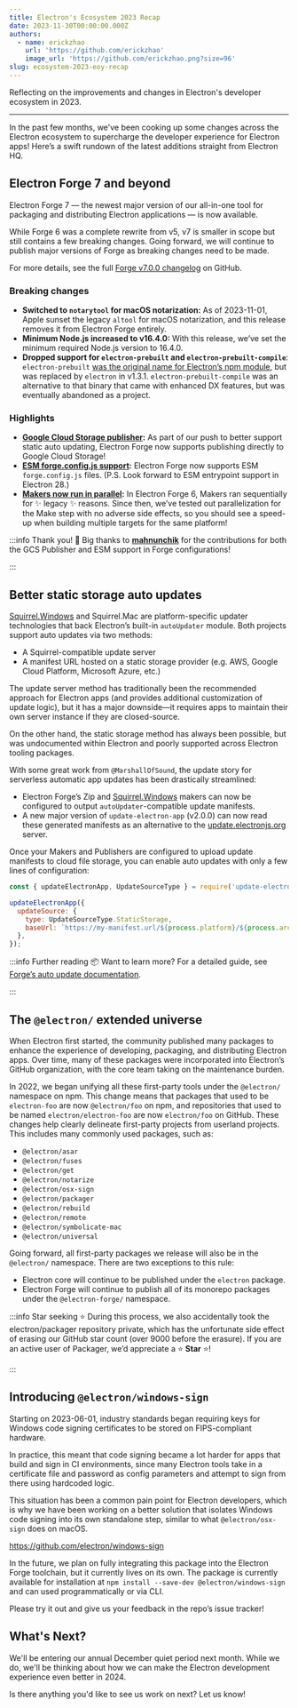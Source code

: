 ```yaml
---
title: Electron's Ecosystem 2023 Recap
date: 2023-11-30T00:00:00.000Z
authors:
  - name: erickzhao
    url: 'https://github.com/erickzhao'
    image_url: 'https://github.com/erickzhao.png?size=96'
slug: ecosystem-2023-eoy-recap
---
```


Reflecting on the improvements and changes in Electron's developer ecosystem in 2023.

---

In the past few months, we've been cooking up some changes across the Electron ecosystem to supercharge the developer experience for Electron apps! Here’s a swift rundown of the latest additions straight from Electron HQ.

## Electron Forge 7 and beyond

Electron Forge 7 — the newest major version of our all-in-one tool for packaging and distributing Electron applications — is now available.

While Forge 6 was a complete rewrite from v5, v7 is smaller in scope but still contains a few breaking changes. Going forward, we will continue to publish major versions of Forge as breaking changes need to be made.

For more details, see the full [Forge v7.0.0 changelog](https://github.com/electron/forge/releases/tag/v7.0.0) on GitHub.

### Breaking changes

- **Switched to `notarytool` for macOS notarization:** As of 2023-11-01, Apple sunset the legacy `altool` for macOS notarization, and this release removes it from Electron Forge entirely.
- **Minimum Node.js increased to v16.4.0:** With this release, we’ve set the minimum required Node.js version to 16.4.0.
- **Dropped support for `electron-prebuilt` and `electron-prebuilt-compile`**: `electron-prebuilt` [was the original name for Electron’s npm module](https://www.electronjs.org/blog/npm-install-electron), but was replaced by `electron` in v1.3.1. `electron-prebuilt-compile` was an alternative to that binary that came with enhanced DX features, but was eventually abandoned as a project.

### Highlights

- **[Google Cloud Storage publisher](https://github.com/electron/forge/pull/2100):** As part of our push to better support static auto updating, Electron Forge now supports publishing directly to Google Cloud Storage!
- **[ESM forge.config.js support](https://github.com/electron/forge/pull/3358):** Electron Forge now supports ESM `forge.config.js` files. (P.S. Look forward to ESM entrypoint support in Electron 28.)
- **[Makers now run in parallel](https://github.com/electron/forge/pull/3363):** In Electron Forge 6, Makers ran sequentially for ✨ legacy ✨ reasons. Since then, we’ve tested out parallelization for the Make step with no adverse side effects, so you should see a speed-up when building multiple targets for the same platform!

:::info Thank you!
🙇 Big thanks to **[mahnunchik](https://github.com/mahnunchik)** for the contributions for both the GCS Publisher and ESM support in Forge configurations!

:::

## Better static storage auto updates

[Squirrel.Windows](http://Squirrel.Windows) and Squirrel.Mac are platform-specific updater technologies that back Electron’s built-in `autoUpdater` module. Both projects support auto updates via two methods:

- A Squirrel-compatible update server
- A manifest URL hosted on a static storage provider (e.g. AWS, Google Cloud Platform, Microsoft Azure, etc.)

The update server method has traditionally been the recommended approach for Electron apps (and provides additional customization of update logic), but it has a major downside—it requires apps to maintain their own server instance if they are closed-source.

On the other hand, the static storage method has always been possible, but was undocumented within Electron and poorly supported across Electron tooling packages.

With some great work from `@MarshallOfSound`, the update story for serverless automatic app updates has been drastically streamlined:

- Electron Forge’s Zip and [Squirrel.Windows](http://Squirrel.Windows) makers can now be configured to output `autoUpdater`-compatible update manifests.
- A new major version of `update-electron-app` (v2.0.0) can now read these generated manifests as an alternative to the [update.electronjs.org](http://update.electronjs.org) server.

Once your Makers and Publishers are configured to upload update manifests to cloud file storage, you can enable auto updates with only a few lines of configuration:

```jsx
const { updateElectronApp, UpdateSourceType } = require('update-electron-app');

updateElectronApp({
  updateSource: {
    type: UpdateSourceType.StaticStorage,
    baseUrl: `https://my-manifest.url/${process.platform}/${process.arch}`,
  },
});
```

:::info Further reading
📦 Want to learn more? For a detailed guide, see [Forge’s auto update documentation](https://www.electronforge.io/advanced/auto-update).

:::

## The `@electron/` extended universe

When Electron first started, the community published many packages to enhance the experience of developing, packaging, and distributing Electron apps. Over time, many of these packages were incorporated into Electron’s GitHub organization, with the core team taking on the maintenance burden.

In 2022, we began unifying all these first-party tools under the `@electron/` namespace on npm. This change means that packages that used to be `electron-foo` are now `@electron/foo` on npm, and repositories that used to be named `electron/electron-foo` are now `electron/foo` on GitHub. These changes help clearly delineate first-party projects from userland projects. This includes many commonly used packages, such as:

- `@electron/asar`
- `@electron/fuses`
- `@electron/get`
- `@electron/notarize`
- `@electron/osx-sign`
- `@electron/packager`
- `@electron/rebuild`
- `@electron/remote`
- `@electron/symbolicate-mac`
- `@electron/universal`

Going forward, all first-party packages we release will also be in the `@electron/` namespace. There are two exceptions to this rule:

- Electron core will continue to be published under the `electron` package.
- Electron Forge will continue to publish all of its monorepo packages under the `@electron-forge/` namespace.

:::info Star seeking
⭐ During this process, we also accidentally took the electron/packager repository private, which has the unfortunate side effect of erasing our GitHub star count (over 9000 before the erasure). If you are an active user of Packager, we’d appreciate a ⭐ **Star** ⭐!

:::

## Introducing `@electron/windows-sign`

Starting on 2023-06-01, industry standards began requiring keys for Windows code signing certificates to be stored on FIPS-compliant hardware.

In practice, this meant that code signing became a lot harder for apps that build and sign in CI environments, since many Electron tools take in a certificate file and password as config parameters and attempt to sign from there using hardcoded logic.

This situation has been a common pain point for Electron developers, which is why we have been working on a better solution that isolates Windows code signing into its own standalone step, similar to what `@electron/osx-sign` does on macOS.

https://github.com/electron/windows-sign

In the future, we plan on fully integrating this package into the Electron Forge toolchain, but it currently lives on its own. The package is currently available for installation at `npm install --save-dev @electron/windows-sign` and can used programmatically or via CLI.

Please try it out and give us your feedback in the repo’s issue tracker!

## What's Next?

We'll be entering our annual December quiet period next month. While we do, we'll be thinking about how we can make the Electron development experience even better in 2024.

Is there anything you'd like to see us work on next? Let us know!
